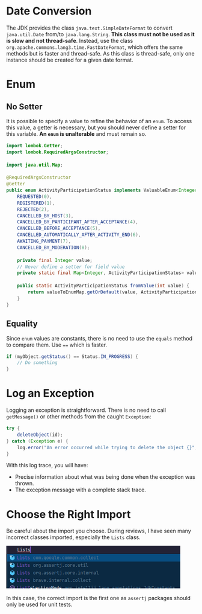 # Date Conversion

The JDK provides the class `java.text.SimpleDateFormat` to convert `java.util.Date` from/to `java.lang.String`. **This class must not be used as it is slow and not thread-safe**. Instead, use the class `org.apache.commons.lang3.time.FastDateFormat`, which offers the same methods but is faster and thread-safe. As this class is thread-safe, only one instance should be created for a given date format.

# Enum

## No Setter

It is possible to specify a value to refine the behavior of an `enum`. To access this value, a getter is necessary, but you should never define a setter for this variable. **An `enum` is unalterable** and must remain so.

```java
import lombok.Getter;
import lombok.RequiredArgsConstructor;

import java.util.Map;

@RequiredArgsConstructor
@Getter
public enum ActivityParticipationStatus implements ValuableEnum<Integer> {
    REQUESTED(0),
    REGISTERED(1),
    REJECTED(2),
    CANCELLED_BY_HOST(3),
    CANCELLED_BY_PARTICIPANT_AFTER_ACCEPTANCE(4),
    CANCELLED_BEFORE_ACCEPTANCE(5),
    CANCELLED_AUTOMATICALLY_AFTER_ACTIVITY_END(6),
    AWAITING_PAYMENT(7),
    CANCELLED_BY_MODERATION(8);

    private final Integer value;
    // Never define a setter for field value
    private static final Map<Integer, ActivityParticipationStatus> valueToEnumMap = EnumUtils.initialize(ActivityParticipationStatus.values());

    public static ActivityParticipationStatus fromValue(int value) {
        return valueToEnumMap.getOrDefault(value, ActivityParticipationStatus.REQUESTED);
    }
}
```

## Equality

Since `enum` values are constants, there is no need to use the `equals` method to compare them. Use `==` which is faster.

```java
if (myObject.getStatus() == Status.IN_PROGRESS) {
    // Do something
}
```

# Log an Exception

Logging an exception is straightforward. There is no need to call `getMessage()` or other methods from the caught `Exception`:

```java
try {
    deleteObject(id);
} catch (Exception e) {
    log.error("An error occurred while trying to delete the object {}", id, e);
}
```

With this log trace, you will have:
- Precise information about what was being done when the exception was thrown.
- The exception message with a complete stack trace.

# Choose the Right Import

Be careful about the import you choose. During reviews, I have seen many incorrect classes imported, especially the `Lists` class.

![image.png](../.attachments/image-420c0b46-13d2-460c-8eca-8ad79601e631.png)

In this case, the correct import is the first one as `assertj` packages should only be used for unit tests.
